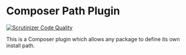 # Composer Path Plugin

[![Scrutinizer Code Quality](https://scrutinizer-ci.com/g/typedphp/php-composer-path-plugin/badges/quality-score.svg?b=master)](https://scrutinizer-ci.com/g/typedphp/php-composer-path-plugin/?branch=master)

This is a Composer plugin which allows any package to define its own install path.
 
